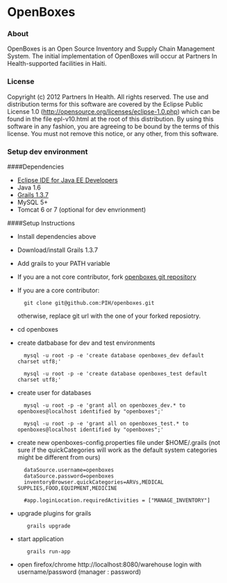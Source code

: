 OpenBoxes
=========

### About

OpenBoxes is an Open Source Inventory and Supply Chain Management System. The initial implementation of OpenBoxes will occur at Partners In Health-supported facilities in Haiti.

### License

Copyright (c) 2012 Partners In Health.  All rights reserved.
The use and distribution terms for this software are covered by the
Eclipse Public License 1.0 (http://opensource.org/licenses/eclipse-1.0.php)
which can be found in the file epl-v10.html at the root of this distribution.
By using this software in any fashion, you are agreeing to be bound by
the terms of this license.
You must not remove this notice, or any other, from this software.

### Setup dev environment

####Dependencies

* [Eclipse IDE for Java EE Developers](http://www.eclipse.org/downloads)
* Java 1.6
* [Grails 1.3.7](http://grails.org/download/archive/Grails)
* MySQL 5+
* Tomcat 6 or 7 (optional for dev envrionment)
 

####Setup Instructions

* Install dependencies above
* Download/install Grails 1.3.7
* Add grails to your PATH variable
* If you are a not core contributor, fork [openboxes git repository](https://github.com/PIH/openboxes)
* If you are a core contributor:

        git clone git@github.com:PIH/openboxes.git      
  otherwise, replace git url with the one of your forked reposiotry.    
* cd openboxes
* create datbabase for dev and test environments

        mysql -u root -p -e 'create database openboxes_dev default charset utf8;'

        mysql -u root -p -e 'create database openboxes_test default charset utf8;'       
* create user for databases          
     
        mysql -u root -p -e 'grant all on openboxes_dev.* to openboxes@localhost identified by "openboxes";'
      
        mysql -u root -p -e 'grant all on openboxes_test.* to openboxes@localhost identified by "openboxes";'      
* create new openboxes-config.properties file under $HOME/.grails (not sure if the quickCategories will work as the default system categories might be different from ours)

        dataSource.username=openboxes
        dataSource.password=openboxes
        inventoryBrowser.quickCategories=ARVs,MEDICAL SUPPLIES,FOOD,EQUIPMENT,MEDICINE

        #app.loginLocation.requiredActivities = ["MANAGE_INVENTORY"]      
* upgrade plugins for grails 
    
         grails upgrade
* start application

         grails run-app
*  open firefox/chrome http://localhost:8080/warehouse
login with username/password (manager : password)
